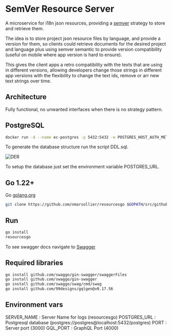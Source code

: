 # SemVer Resource Server

A microservice for i18n json resources, providing a [semver](https://devhints.io/semver) strategy to
store and retrieve them.

The idea is to store project json resource files by language, and provide a version for them,
so clients could retrieve documents for the desired project and language plus using semver semantic
to provide version compatibility (useful on mobile where app version is hard to ensure).

This gives the client apps a retro compatibility with the texts that are using in different versions,
allowing developers change those strings in different app versions with the flexibility to change the
text ids, remove or arr new text strings over time.

## Architecture

Fully functional, no unwanted interfaces when there is no strategy pattern.

## PostgreSQL

```bash
docker run -d --name ec-postgres -p 5432:5432 -e POSTGRES_HOST_AUTH_METHOD=trust postgres:13
```

To generate the database structure run the script DDL.sql.

![DER](https://g.gravizo.com/svg?digraph%20DER%20%7B%0A%20%20%20%20rankdir%3DLR%3B%0A%20%20%20%20node%20%5Bshape%3Drecord%5D%3B%0A%20%20%20%20projects%20%5Blabel%3D%22%7B%20projects%20%7C%20%7B%20id%20(PK)%20%7C%20name%20%7C%20created%20%7C%20enabled%20%7D%7D%22%5D%3B%0A%20%20%20%20languages%20%5Blabel%3D%22%7B%20languages%20%7C%20%7B%20id%20(PK)%20%7C%20name%20%7C%20created%20%7C%20enabled%20%7D%7D%22%5D%3B%0A%20%20%20%20resources%20%5Blabel%3D%22%7B%20resources%20%7C%20%7B%20id%20(PK)%20%7C%20project%20(FK)%20%7C%20language%20(FK)%20%7C%20sem_ver%20%7C%20values%20%7C%20created%20%7C%20enabled%20%7D%7D%22%5D%3B%0A%20%20%20%20projects%20-%3E%20resources%20%5Blabel%3D%22fk_project%22%5D%3B%0A%20%20%20%20languages%20-%3E%20resources%20%5Blabel%3D%22fk_language%22%5D%3B%0A%20%20%20%20resources%20-%3E%20resources%20%5Blabel%3D%22unique_project_language_semver%22%2C%20style%3Ddotted%5D%3B%0A%7D)

To setup the database just set the environment variable POSTGRES_URL.

## Go 1.22+

Go [golang.org](https://golang.org/doc/install)

```bash
git clone https://github.com/nmarsollier/resourcesgo $GOPATH/src/github.com/nmarsollier/resourcesgo
```

## Run

```bash
go install
resourcesgo
```

To see swagger docs navigate to [Swagger](http://localhost:3000/docs/index.html)

## Required libraries

```bash
go install github.com/swaggo/gin-swagger/swaggerFiles
go install github.com/swaggo/gin-swagger
go install github.com/swaggo/swag/cmd/swag
go install github.com/99designs/gqlgen@v0.17.56
```

## Environment vars

SERVER_NAME : Server Name for logs (resourcesgo)
POSTGRES_URL : Postgresql database (postgres://postgres@localhost:5432/postgres)
PORT : Server port (3000)
GQL_PORT : GraphQL Port (4000)
